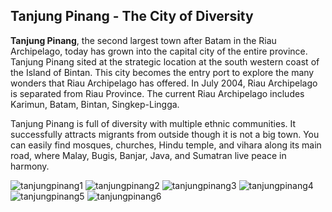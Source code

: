 ## Tanjung Pinang - The City of Diversity

__Tanjung Pinang__, the second largest town after Batam in the Riau Archipelago, today has grown into the capital city of the entire province. 
Tanjung Pinang sited at the strategic location at the south western coast of the Island of Bintan. 
This city becomes the entry port to explore the many wonders that Riau Archipelago has offered. 
In July 2004, Riau Archipelago is separated from Riau Province. The current Riau Archipelago includes Karimun, Batam, Bintan, Singkep-Lingga.

Tanjung Pinang is full of diversity with multiple ethnic communities. It successfully attracts migrants from outside though it is not a big town. 
You can easily find mosques, churches, Hindu temple, and vihara along its main road, where Malay, Bugis, Banjar, Java, and Sumatran live peace in harmony.

![tanjungpinang1](https://raw.githubusercontent.com/wendyjaya/wendyjaya.github.io/main/Taman_Gurindam_12.width-800.format-webp.webp)
![tanjungpinang2](https://raw.githubusercontent.com/wendyjaya/wendyjaya.github.io/main/Taman_Laman_Bunda_Tepi_Laut.width-800.format-webp.webp)
![tanjungpinang3](https://raw.githubusercontent.com/wendyjaya/wendyjaya.github.io/main/gedung-gonggong-1.webp)
![tanjungpinang4](https://raw.githubusercontent.com/wendyjaya/wendyjaya.github.io/main/penyengat-island.jpg)
![tanjungpinang5](https://raw.githubusercontent.com/wendyjaya/wendyjaya.github.io/main/photo2jpg.jpg)
![tanjungpinang6](https://raw.githubusercontent.com/wendyjaya/wendyjaya.github.io/main/photo5jpg.jpg)
